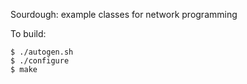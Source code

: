Sourdough: example classes for network programming

To build:

	$ ./autogen.sh
	$ ./configure
	$ make
